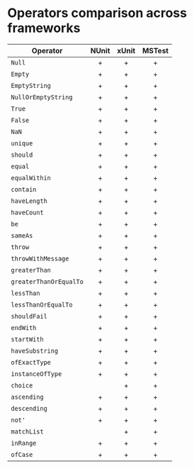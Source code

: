 Operators comparison across frameworks
======================================

| Operator               | NUnit | xUnit | MSTest |
|------------------------|:-----:|:-----:|:------:|
| `Null`                 | +     | +     | +      |
| `Empty`                | +     | +     | +      |
| `EmptyString`          | +     | +     | +      |
| `NullOrEmptyString`    | +     | +     | +      |
| `True`                 | +     | +     | +      |
| `False`                | +     | +     | +      |
| `NaN`                  | +     | +     | +      |
| `unique`               | +     | +     | +      |
| `should`               | +     | +     | +      |
| `equal`                | +     | +     | +      |
| `equalWithin`          | +     | +     | +      |
| `contain`              | +     | +     | +      |
| `haveLength`           | +     | +     | +      |
| `haveCount`            | +     | +     | +      |
| `be`                   | +     | +     | +      |
| `sameAs`               | +     | +     | +      |
| `throw`                | +     | +     | +      |
| `throwWithMessage`     | +     | +     | +      |
| `greaterThan`          | +     | +     | +      |
| `greaterThanOrEqualTo` | +     | +     | +      |
| `lessThan`             | +     | +     | +      |
| `lessThanOrEqualTo`    | +     | +     | +      |
| `shouldFail`           | +     | +     | +      |
| `endWith`              | +     | +     | +      |
| `startWith`            | +     | +     | +      |
| `haveSubstring`        | +     | +     | +      |
| `ofExactType`          | +     | +     | +      |
| `instanceOfType`       | +     | +     | +      |
| `choice`               |       | +     | +      |
| `ascending`            | +     | +     | +      |
| `descending`           | +     | +     | +      |
| `not'`                 | +     | +     | +      |
| `matchList`            |       | +     | +      |
| `inRange`              | +     | +     | +      |
| `ofCase`               | +     | +     | +      |